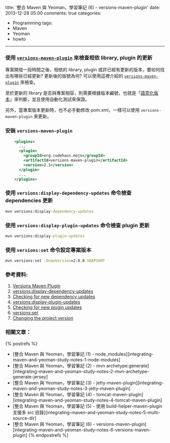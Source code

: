 title: '整合 Maven 與 Yeoman，學習筆記 (6) - versions-maven-plugin'
date: 2013-12-28 05:00
comments: true
categories:
  - Programming
tags:
  - Maven
  - Yeoman
  - howto
---
### 使用 [`versions-maven-plugin`][versions-maven-plugin] 來檢查相依 library, plugin 的更新

專案開發一段時間之後，相依的 library, plugin 或許已經有更新的版本，要如何找出有哪些已經更新? 更新後的版號為何? 可以使用這裡介紹的  [`versions-maven-plugin`][versions-maven-plugin] 來檢查。

至於更新的 library 是否與專案相容，則需要根據版本編號，也就是「[語意化版本]」來判斷，並且使用自動化測試來保證。

另外，當專案版本更新時，也不必手動修改 pom.xml，一樣可以使用 `versions-maven-plugin` 來更新。

<!-- more -->

### 安裝 `versions-maven-plugin`

``` xml
    <plugins>
      ...
      <plugin>
        <groupId>org.codehaus.mojo</groupId>
        <artifactId>versions-maven-plugin</artifactId>
        <version>2.1</version>
      </plugin>
      ...
    </plugins>
```

### 使用 `versions:display-dependency-updates` 命令檢查 dependencies 更新

``` bat
mvn versions:display-dependency-updates
```

### 使用 `versions:display-plugin-updates` 命令檢查 plugin 更新

``` bat
mvn versions:display-plugin-updates
```

### 使用 `versions:set` 命令設定專案版本

``` bat
mvn versions:set -DnewVersion=2.0.0-SNAPSHOT
```
### 參考資料:

1. [Versions Maven Plugin][versions-maven-plugin]
2. [versions:display-dependency-updates][display-dependency-updates]
3. [Checking for new dependency updates]
4. [versions:display-plugin-updates][display-plugin-updates]
5. [Checking for new plugin updates]
6. [versions:set]
7. [Changing the project version]

### 相關文章：

<!-- cross references -->

{% postrefs %}
* [整合 Maven 與 Yeoman，學習筆記 (1) - node_modules][integrating-maven-and-yeoman-study-notes-1-node-modules]
* [整合 Maven 與 Yeoman，學習筆記 (2) - mvn archetype:generate][integrating-maven-and-yeoman-study-notes-2-mvn-archetype-generate-jersey]
* [整合 Maven 與 Yeoman，學習筆記 (3) - jetty-maven-plugin][integrating-maven-and-yeoman-study-notes-3-jetty-maven-plugin]
* [整合 Maven 與 Yeoman，學習筆記 (4) - tomcat-maven-plugin][integrating-maven-and-yeoman-study-notes-4-tomcat-maven-plugin]
* [整合 Maven 與 Yeoman，學習筆記 (5) - 使用 build-helper-maven-plugin 支援多 src 目錄][integrating-maven-and-yeoman-study-notes-5-multi-source-dir]
* [整合 Maven 與 Yeoman，學習筆記 (6) - versions-maven-plugin][integrating-maven-and-yeoman-study-notes-6-versions-maven-plugin]
{% endpostrefs %}

<!-- external references -->

[versions-maven-plugin]: http://mojo.codehaus.org/versions-maven-plugin/ "Versions Maven Plugin"
[語意化版本]: http://semver.org/lang/zh-TW/
[display-dependency-updates]: http://mojo.codehaus.org/versions-maven-plugin/display-dependency-updates-mojo.html "versions:display-dependency-updates"
[Checking for new dependency updates]: http://mojo.codehaus.org/versions-maven-plugin/examples/display-dependency-updates.html "Checking for new dependency updates"
[display-plugin-updates]: http://mojo.codehaus.org/versions-maven-plugin/display-plugin-updates-mojo.html "versions:display-plugin-updates"
[Checking for new plugin updates]: http://mojo.codehaus.org/versions-maven-plugin/examples/display-plugin-updates.html
[versions:set]: http://mojo.codehaus.org/versions-maven-plugin/set-mojo.html
[Changing the project version]: http://mojo.codehaus.org/versions-maven-plugin/examples/set.html
